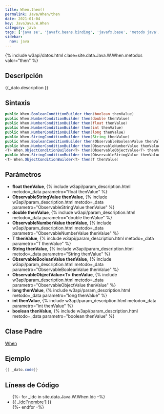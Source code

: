 ```yaml
---
title: When.then()
permalink: Java/When/then
date: 2021-01-04
key: JavaJava.W.When
category: java
tags: ['java se', 'javafx.beans.binding', 'javafx.base', 'metodo java', 'JavaFX 2.0']
sidebar: 
  nav: java
---
```


{% include w3api/datos.html clase=site.data.Java.W.When.metodos valor="then" %}

## Descripción
{{_dato.description }}

## Sintaxis
~~~java
public When.BooleanConditionBuilder then(boolean thenValue)
public When.NumberConditionBuilder then(double thenValue)
public When.NumberConditionBuilder then(float thenValue)
public When.NumberConditionBuilder then(int thenValue)
public When.NumberConditionBuilder then(long thenValue)
public When.StringConditionBuilder then(String thenValue)
public When.BooleanConditionBuilder then(ObservableBooleanValue thenValue)
public When.NumberConditionBuilder then(ObservableNumberValue thenValue)
<T> When.ObjectConditionBuilder<T> then(ObservableObjectValue<T> thenValue)
public When.StringConditionBuilder then(ObservableStringValue thenValue)
<T> When.ObjectConditionBuilder<T> then(T thenValue)
~~~

## Parámetros
* **float thenValue**,  {% include w3api/param_description.html metodo=_data parametro="float thenValue" %}
* **ObservableStringValue thenValue**,  {% include w3api/param_description.html metodo=_data parametro="ObservableStringValue thenValue" %}
* **double thenValue**,  {% include w3api/param_description.html metodo=_data parametro="double thenValue" %}
* **ObservableNumberValue thenValue**,  {% include w3api/param_description.html metodo=_data parametro="ObservableNumberValue thenValue" %}
* **T thenValue**,  {% include w3api/param_description.html metodo=_data parametro="T thenValue" %}
* **String thenValue**,  {% include w3api/param_description.html metodo=_data parametro="String thenValue" %}
* **ObservableBooleanValue thenValue**,  {% include w3api/param_description.html metodo=_data parametro="ObservableBooleanValue thenValue" %}
* **ObservableObjectValue&lt;T&gt; thenValue**,  {% include w3api/param_description.html metodo=_data parametro="ObservableObjectValue<T> thenValue" %}
* **long thenValue**,  {% include w3api/param_description.html metodo=_data parametro="long thenValue" %}
* **int thenValue**,  {% include w3api/param_description.html metodo=_data parametro="int thenValue" %}
* **boolean thenValue**,  {% include w3api/param_description.html metodo=_data parametro="boolean thenValue" %}

## Clase Padre
[When](/Java/When/)

## Ejemplo
~~~java
{{ _dato.code}}
~~~

## Líneas de Código
<ul>
{%- for _ldc in site.data.Java.W.When.ldc -%}
   <li>
       <a href="{{_ldc['url'] }}">{{ _ldc['nombre'] }}</a>
   </li>
{%- endfor -%}
</ul>
